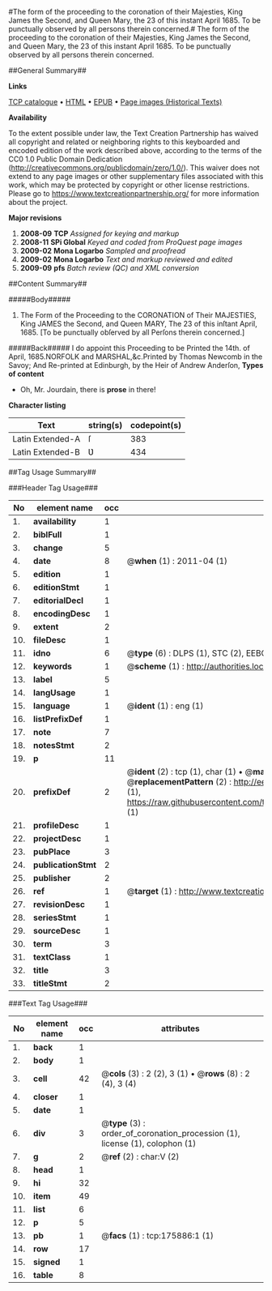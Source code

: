 #The form of the proceeding to the coronation of their Majesties, King James the Second, and Queen Mary, the 23 of this instant April 1685. To be punctually observed by all persons therein concerned.#
The form of the proceeding to the coronation of their Majesties, King James the Second, and Queen Mary, the 23 of this instant April 1685. To be punctually observed by all persons therein concerned.

##General Summary##

**Links**

[TCP catalogue](http://www.ota.ox.ac.uk/tcp/)  • 
[HTML](http://tei.it.ox.ac.uk/tcp/Texts-HTML/free/B03/B03350.html)  • 
[EPUB](http://tei.it.ox.ac.uk/tcp/Texts-EPUB/free/B03/B03350.epub) • 
[Page images (Historical Texts)](https://historicaltexts.jisc.ac.uk/eebo-52614678e)

**Availability**

To the extent possible under law, the Text Creation Partnership has waived all copyright and related or neighboring rights to this keyboarded and encoded edition of the work described above, according to the terms of the CC0 1.0 Public Domain Dedication (http://creativecommons.org/publicdomain/zero/1.0/). This waiver does not extend to any page images or other supplementary files associated with this work, which may be protected by copyright or other license restrictions. Please go to https://www.textcreationpartnership.org/ for more information about the project.

**Major revisions**

1. __2008-09__ __TCP__ *Assigned for keying and markup*
1. __2008-11__ __SPi Global__ *Keyed and coded from ProQuest page images*
1. __2009-02__ __Mona Logarbo__ *Sampled and proofread*
1. __2009-02__ __Mona Logarbo__ *Text and markup reviewed and edited*
1. __2009-09__ __pfs__ *Batch review (QC) and XML conversion*

##Content Summary##

#####Body#####

1. The Form of the Proceeding to the CORONATION of Their MAJESTIES, King JAMES the Second, and Queen MARY, The 23 of this inſtant April, 1685. [To be punctually obſerved by all Perſons therein concerned.]

#####Back#####
I do appoint this Proceeding to be Printed the
14th. of April, 1685.NORFOLK and MARSHAL,&c.Printed by Thomas Newcomb in the Savoy; And Re-printed at Edinburgh, by the Heir of Andrew Anderſon,
**Types of content**

  * Oh, Mr. Jourdain, there is **prose** in there!

**Character listing**


|Text|string(s)|codepoint(s)|
|---|---|---|
|Latin Extended-A|ſ|383|
|Latin Extended-B|Ʋ|434|

##Tag Usage Summary##

###Header Tag Usage###

|No|element name|occ|attributes|
|---|---|---|---|
|1.|__availability__|1||
|2.|__biblFull__|1||
|3.|__change__|5||
|4.|__date__|8| @__when__ (1) : 2011-04 (1)|
|5.|__edition__|1||
|6.|__editionStmt__|1||
|7.|__editorialDecl__|1||
|8.|__encodingDesc__|1||
|9.|__extent__|2||
|10.|__fileDesc__|1||
|11.|__idno__|6| @__type__ (6) : DLPS (1), STC (2), EEBO-CITATION (1), OCLC (1), VID (1)|
|12.|__keywords__|1| @__scheme__ (1) : http://authorities.loc.gov/ (1)|
|13.|__label__|5||
|14.|__langUsage__|1||
|15.|__language__|1| @__ident__ (1) : eng (1)|
|16.|__listPrefixDef__|1||
|17.|__note__|7||
|18.|__notesStmt__|2||
|19.|__p__|11||
|20.|__prefixDef__|2| @__ident__ (2) : tcp (1), char (1)  •  @__matchPattern__ (2) : ([0-9\-]+):([0-9IVX]+) (1), (.+) (1)  •  @__replacementPattern__ (2) : http://eebo.chadwyck.com/downloadtiff?vid=$1&page=$2 (1), https://raw.githubusercontent.com/textcreationpartnership/Texts/master/tcpchars.xml#$1 (1)|
|21.|__profileDesc__|1||
|22.|__projectDesc__|1||
|23.|__pubPlace__|3||
|24.|__publicationStmt__|2||
|25.|__publisher__|2||
|26.|__ref__|1| @__target__ (1) : http://www.textcreationpartnership.org/docs/. (1)|
|27.|__revisionDesc__|1||
|28.|__seriesStmt__|1||
|29.|__sourceDesc__|1||
|30.|__term__|3||
|31.|__textClass__|1||
|32.|__title__|3||
|33.|__titleStmt__|2||


###Text Tag Usage###

|No|element name|occ|attributes|
|---|---|---|---|
|1.|__back__|1||
|2.|__body__|1||
|3.|__cell__|42| @__cols__ (3) : 2 (2), 3 (1)  •  @__rows__ (8) : 2 (4), 3 (4)|
|4.|__closer__|1||
|5.|__date__|1||
|6.|__div__|3| @__type__ (3) : order_of_coronation_procession (1), license (1), colophon (1)|
|7.|__g__|2| @__ref__ (2) : char:V (2)|
|8.|__head__|1||
|9.|__hi__|32||
|10.|__item__|49||
|11.|__list__|6||
|12.|__p__|5||
|13.|__pb__|1| @__facs__ (1) : tcp:175886:1 (1)|
|14.|__row__|17||
|15.|__signed__|1||
|16.|__table__|8||

